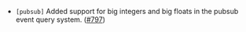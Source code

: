 - `[pubsub]` Added support for big integers and big floats in the pubsub event query system.
  ([\#797](https://github.com/informalsystems/tendermint/pull/797))
